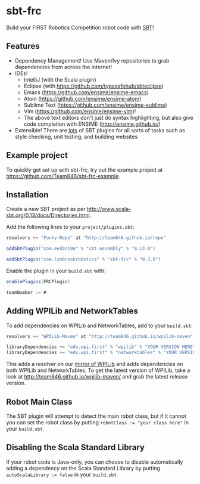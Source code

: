 # sbt-frc
Build your FIRST Robotics Competition robot code with [SBT](http://www.scala-sbt.org/)!

## Features
+ Dependency Management! Use Maven/Ivy repositories to grab dependencies from across the internet!
+ IDEs!
  + IntelliJ (with the Scala plugin)
  + Eclipse (with https://github.com/typesafehub/sbteclipse)
  + Emacs (https://github.com/ensime/ensime-emacs)
  + Atom (https://github.com/ensime/ensime-atom)
  + Sublime Text (https://github.com/ensime/ensime-sublime)
  + Vim (https://github.com/ensime/ensime-vim)!
  + The above text editors don't just do syntax highlighting, but also give code completion with ENSIME (http://ensime.github.io/)
+ Extensible! There are [lots](https://github.com/sbt) of SBT plugins for all sorts of tasks such as style checking, unit testing, and building websites

## Example project
To quickly get set up with sbt-frc, try out the example project at https://github.com/Team846/sbt-frc-example.

## Installation
Create a new SBT project as per http://www.scala-sbt.org/0.13/docs/Directories.html.

Add the following lines to your `project/plugins.sbt`:
```scala
resolvers += "Funky-Repo" at "http://team846.github.io/repo"

addSbtPlugin("com.eed3si9n" % "sbt-assembly" % "0.13.0")

addSbtPlugin("com.lynbrookrobotics" % "sbt-frc" % "0.3.0")
```

Enable the plugin in your `build.sbt` with:
```scala
enablePlugins(FRCPlugin)

teamNumber := #
```

## Adding WPILib and NetworkTables
To add dependencies on WPILib and NetworkTables, add to your `build.sbt`:
```scala
resolvers += "WPILib-Maven" at "http://team846.github.io/wpilib-maven"

libraryDependencies += "edu.wpi.first" % "wpilib" % "YOUR VERSION HERE"
libraryDependencies += "edu.wpi.first" % "networktables" % "YOUR VERSION HERE"
```

This adds a resolver on our [mirror of WPILib](https://github.com/Team846/wpilib-maven) and adds dependencies on both WPILib and NetworkTables. To get the latest version of WPILib, take a look at http://team846.github.io/wpilib-maven/ and grab the latest release version.

## Robot Main Class
The SBT plugin will attempt to detect the main robot class, but if it cannot you can set the robot class by putting `robotClass := "your class here"` in your `build.sbt`.

## Disabling the Scala Standard Library
If your robot code is Java-only, you can choose to disable automatically adding a dependency on the Scala Standard Library by putting `autoScalaLibrary := false` in your `build.sbt`.
